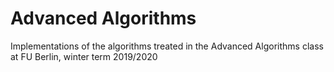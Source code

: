 # Advanced Algorithms
Implementations of the algorithms treated in the Advanced Algorithms class at FU Berlin, winter term 2019/2020 
